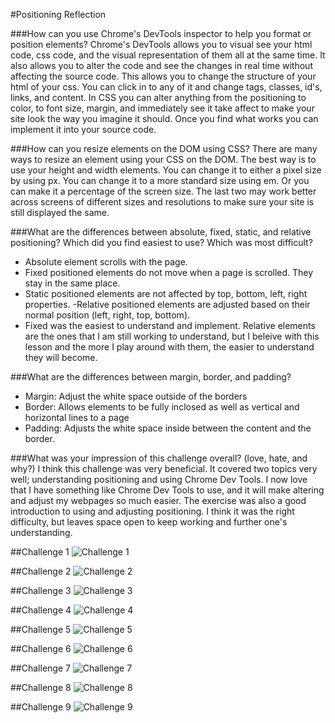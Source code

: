 #Positioning Reflection

###How can you use Chrome's DevTools inspector to help you format or position elements?
Chrome's DevTools allows you to visual see your html code, css code, and the visual representation of them all at the same time. It also allows you to alter the code and see the changes in real time without affecting the source code. This allows you to change the structure of your html of your css. You can click in to any of it and change tags, classes, id's, links, and content. In CSS you can alter anything from the positioning to color, to font size, margin, and immediately see it take affect to make your site look the way you imagine it should. Once you find what works you can implement it into your source code.

###How can you resize elements on the DOM using CSS?
There are many ways to resize an element using your CSS on the DOM. The best way is to use your height and width elements. You can change it to either a pixel size by using px. You can change it to a more standard size using em. Or you can make it a percentage of the screen size. The last two may work better across screens of different sizes and resolutions to make sure your site is still displayed the same.

###What are the differences between absolute, fixed, static, and relative positioning? Which did you find easiest to use? Which was most difficult?
- Absolute element scrolls with the page.
- Fixed positioned elements do not move when a page is scrolled. They stay in the same place.
- Static positioned elements are not affected by top, bottom, left, right properties.
-Relative positioned elements are adjusted based on their normal position (left, right, top, bottom).
- Fixed was the easiest to understand and implement. Relative elements are the ones that I am still working to understand, but I beleive with this lesson and the more I play around with them, the easier to understand they will become.

###What are the differences between margin, border, and padding?
- Margin: Adjust the white space outside of the borders
- Border: Allows elements to be fully inclosed as well as vertical and horizontal lines to a page
- Padding: Adjusts the white space inside between the content and the border.


###What was your impression of this challenge overall? (love, hate, and why?)
I think this challenge was very beneficial. It covered two topics very well; understanding positioning and using Chrome Dev Tools. I now love that I have something like Chrome Dev Tools to use, and it will make altering and adjust my webpages so much easier. The exercise was also a good introduction to using and adjusting positioning. I think it was the right difficulty, but leaves space open to keep working and further one's understanding.

##Challenge 1
![Challenge 1](../imgs/3.4-CSS-Positioning-Challenge-1.png)

##Challenge 2
![Challenge 2](../imgs/3.4-CSS-Positioning-Challenge-2.png)

##Challenge 3
![Challenge 3](../imgs/3.4-CSS-Positioning-Challenge-3.png)

##Challenge 4
![Challenge 4](../imgs/3.4-CSS-Positioning-Challenge-4.png)

##Challenge 5
![Challenge 5](../imgs/3.4-CSS-Positioning-Challenge-5.png)

##Challenge 6
![Challenge 6](../imgs/3.4-CSS-Positioning-Challenge-6.png)

##Challenge 7
![Challenge 7](../imgs/3.4-CSS-Positioning-Challenge-7.png)

##Challenge 8
![Challenge 8](../imgs/3.4-CSS-Positioning-Challenge-8.png)

##Challenge 9
![Challenge 9](../imgs/3.4-CSS-Positioning-Challenge-9.png)